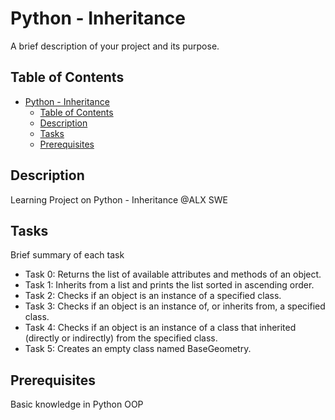 # Python - Inheritance

A brief description of your project and its purpose.

## Table of Contents

- [Python - Inheritance](#python-inheritance)
  - [Table of Contents](#table-of-contents)
  - [Description](#description)
  - [Tasks](#tasks)
  - [Prerequisites](#prerequisites)

## Description

Learning Project on Python - Inheritance @ALX SWE

## Tasks

Brief summary of each task
- Task 0: Returns the list of available attributes and methods of an object.
- Task 1: Inherits from a list and prints the list sorted in ascending order.
- Task 2: Checks if an object is an instance of a specified class.
- Task 3: Checks if an object is an instance of, or inherits from, a specified class.
- Task 4: Checks if an object is an instance of a class that inherited (directly or indirectly) from the specified class.
- Task 5: Creates an empty class named BaseGeometry.

## Prerequisites

Basic knowledge in Python OOP
